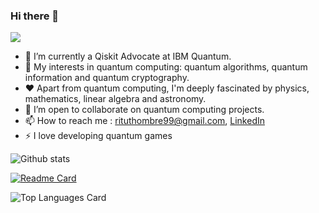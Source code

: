 ### Hi there 👋

![](https://komarev.com/ghpvc/?username=ritu-thombre99&color=blueviolet)

- 🔭 I’m currently a Qiskit Advocate at IBM Quantum.
- 🌱 My interests in quantum computing: quantum algorithms, quantum information and quantum cryptography.
- ❤ Apart from quantum computing, I'm deeply fascinated by physics, mathematics, linear algebra and astronomy.
- 💬 I’m open to collaborate on quantum computing projects.
- 📫 How to reach me : rituthombre99@gmail.com, [LinkedIn](https://www.linkedin.com/in/ritu-thombre/) 
- ⚡ I love developing quantum games


![Github stats](https://github-readme-stats.vercel.app/api?username=ritu-thombre99&theme=dark&show_icons=true)

[![Readme Card](https://github-readme-stats.vercel.app/api/pin/?username=ritu-thombre99&repo=github-readme-stats)](https://github.com/ritu-thombre99/github-readme-stats)

![Top Languages Card](https://github-readme-stats.vercel.app/api/top-langs/?username=ritu-thombre99&layout=compact)


